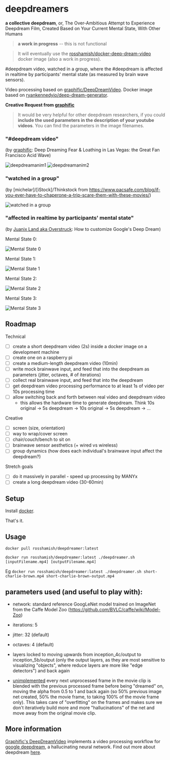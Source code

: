 # deepdreamers
**a collective deepdream**, or, The Over-Ambitious Attempt to Experience Deepdream Film, Created Based on Your Current Mental State, With Other Humans

> **a work in progress** -- this is not functional

> It will eventually use the [rosshamish/docker-deep-dream-video](https://github.com/rosshamish/docker-deep-dream-video) docker image (also a work in progress).

\#deepdream video, watched in a group, where the #deepdream is affected in realtime by participants' mental state (as measured by brain wave sensors).

Video processing based on [graphific/DeepDreamVideo](https://github.com/graphific/DeepDreamVideo). Docker image based on [ryankennedyio/deep-dream-generator](https://github.com/ryankennedyio/deep-dream-generator).

**Creative Request from [graphific](https://github.com/graphific)**

> It would be very helpful for other deepdream researchers, if you could **include the used parameters in the description of your youtube videos**. You can find the parameters in the image filenames.

### "#deepdream video" 
(by [graphific](https://github.com/graphific): Deep Dreaming Fear & Loathing in Las Vegas: the Great Fan Francisco Acid Wave)

![deepdreamanim1](http://media.giphy.com/media/l41lRx92QqsIXy5MI/giphy.gif "deep dream animation 1")
![deepdreamanim2](http://media.giphy.com/media/l41lSzjTsGJcIzpKg/giphy.gif "deep dream animation 2")

### "watched in a group"
(by [michelar]/[iStock]/Thinkstock from https://www.pacsafe.com/blog/if-you-ever-have-to-chaperone-a-trip-scare-them-with-these-movies/)

![](http://i.imgur.com/aygaWLF.jpg "watched in a group")

### "affected in realtime by participants' mental state"
(by [Juanix Land aka Overstruck](http://overstruck.com/how-to-customize-googles-deepdream/): How to customize Google's Deep Dream)

Mental State 0:

![](http://i.imgur.com/aE0hNWK.jpg "Mental State 0")

Mental State 1:

![](http://i.imgur.com/MHC3T2b.jpg "Mental State 1")

Mental State 2:

![](http://i.imgur.com/HgGXDy0.jpg "Mental State 2")

Mental State 3:

![](http://i.imgur.com/EruFjNy.jpg "Mental State 3")

## Roadmap

Technical
- [ ] create a short deepdream video (2s) inside a docker image on a development machine
- [ ] create one on a raspberry pi
- [ ] create a medium-length deepdream video (10min)
- [ ] write mock brainwave input, and feed that into the deepdream as parameters (jitter, octaves, # of iterations)
- [ ] collect real brainwave input, and feed that into the deepdream
- [ ] get deepdream video processing performance to at least 1s of video per 10s processing time
- [ ] allow switching back and forth between real video and deepdream video
  - this allows the hardware time to generate deepdream. Think 10s original -> 5s deepdream -> 10s original -> 5s deepdream -> ...

Creative
- [ ] screen (size, orientation)
- [ ] way to wrap/cover screen
- [ ] chair/couch/bench to sit on
- [ ] brainwave sensor aesthetics (+ wired vs wireless)
- [ ] group dynamics (how does each individual's brainwave input affect the deepdream?)

Stretch goals
- [ ] do it massively in parallel - speed up processing by MANYx
- [ ] create a long deepdream video (30-60min)

## Setup

Install [docker](https://docs.docker.com/installation/).

That's it.

## Usage

`docker pull rosshamish/deepdreamer:latest`

`docker run rosshamish/deepdreamer:latest ./deepdreamer.sh [inputFilename.mp4] [outputFilename.mp4]`

Eg `docker run rosshamish/deepdreamer:latest ./deepdreamer.sh short-charlie-brown.mp4 short-charlie-brown-output.mp4`

## parameters used (and useful to play with):

- network: standard reference GoogLeNet model trained on ImageNet from the Caffe Model Zoo (https://github.com/BVLC/caffe/wiki/Model-Zoo)

- iterations: 5

- jitter: 32 (default)

- octaves: 4 (default)

- layers locked to moving upwards from inception_4c/output to inception_5b/output (only the output layers, as they are most sensitive to visualizing "objects", where reduce layers are more like "edge detectors") and back again

- [unimplemented](graphific/DeepDreamVideo#25) every next unprocessed frame in the movie clip is blended with the previous processed frame before being "dreamed" on, moving the alpha from 0.5 to 1 and back again (so 50% previous image net created, 50% the movie frame, to taking 100% of the movie frame only). This takes care of "overfitting" on the frames and makes sure we don't iteratively build more and more "hallucinations" of the net and move away from the original movie clip.

## More information

[Graphific's DeepDreamVideo](https://github.com/graphific/DeepDreamVideo) implements a video processing workflow for [google deepdream](https://github.com/google/deepdream), a hallucinating neural network. Find out more about deepdream [here](http://googleresearch.blogspot.nl/2015/06/inceptionism-going-deeper-into-neural.html).
